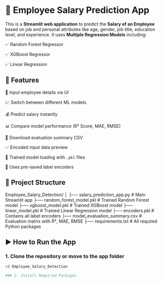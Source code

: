 # 💼 Employee Salary Prediction App


This is a **Streamlit web application** to predict the **Salary of an Employee** based on job and personal attributes like age, gender, job title, education level, and experience. It uses **Multiple Regression Models** including:

✅ Random Forest Regressor

✅ XGBoost Regressor

✅ Linear Regression


## 🚀 Features

🔢 Input employee details via UI

📈 Switch between different ML models

💰 Predict salary instantly

📊 Compare model performance (R² Score, MAE, RMSE)

📄 Download evaluation summary CSV

✅ Encoded input data preview

🧠 Trained model loading with `.pkl` files

🧠 Uses pre-saved label encoders



## 📂 Project Structure

 Employee_Salary_Detection/
 │
 ├── salary_prediction_app.py # Main Streamlit app
 ├── random_forest_model.pkl # Trained Random Forest model
 ├── xgboost_model.pkl # Trained XGBoost model
 ├── linear_model.pkl # Trained Linear Regression model
 ├── encoders.pkl # Contains all label encoders
 ├── model_evaluation_summary.csv # Evaluation matrix with R², MAE, RMSE
 ├── requirements.txt # All required Python packages


## ▶️ How to Run the App

### 1. Clone the repository or move to the app folder
```bash
cd Employee_Salary_Detection

### 2. Install Required Packages



